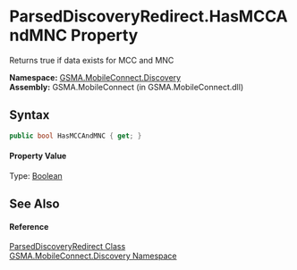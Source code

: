 ParsedDiscoveryRedirect.HasMCCAndMNC Property
=============================================
Returns true if data exists for MCC and MNC

**Namespace:** [GSMA.MobileConnect.Discovery][1]  
**Assembly:** GSMA.MobileConnect (in GSMA.MobileConnect.dll)

Syntax
------

```csharp
public bool HasMCCAndMNC { get; }
```

#### Property Value
Type: [Boolean][2]

See Also
--------

#### Reference
[ParsedDiscoveryRedirect Class][3]  
[GSMA.MobileConnect.Discovery Namespace][1]  

[1]: ../README.md
[2]: http://msdn.microsoft.com/en-us/library/a28wyd50
[3]: README.md
[4]: ../../_icons/Help.png